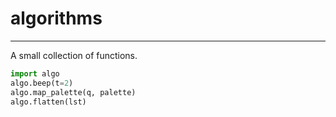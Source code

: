 # algorithms
<hr>
A small collection of functions.
<br>

```python
import algo
algo.beep(t=2)
algo.map_palette(q, palette)
algo.flatten(lst)
```

